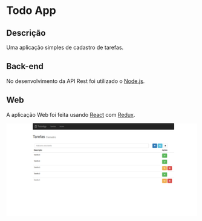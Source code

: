 # Todo App

## Descrição

Uma aplicação simples de cadastro de tarefas.

## Back-end

No desenvolvimento da API Rest foi utilizado o [Node.js](https://nodejs.org/en/).

## Web

A aplicação Web foi feita usando [React](https://pt-br.reactjs.org/) com [Redux](https://redux.js.org/).

![alt text](img/todo-app.png)
